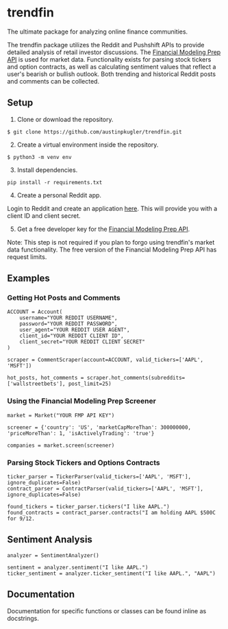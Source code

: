 # trendfin

The ultimate package for analyzing online finance communities.

The trendfin package utilizes the Reddit and Pushshift APIs to provide detailed analysis of retail investor discussions. The [Financial Modeling Prep API](https://financialmodelingprep.com/developer) is used for market data. Functionality exists for parsing stock tickers and option contracts, as well as calculating sentiment values that reflect a user's bearish or bullish outlook. Both trending and historical Reddit posts and comments can be collected.

## Setup

1. Clone or download the repository.

`$ git clone https://github.com/austinpkugler/trendfin.git`

2. Create a virtual environment inside the repository.

`$ python3 -m venv env`

3. Install dependencies.

`pip install -r requirements.txt`

4. Create a personal Reddit app.

Login to Reddit and create an application [here](https://ssl.reddit.com/prefs/apps/). This will provide you with a client ID and client secret.

5. Get a free developer key for the [Financial Modeling Prep API](https://financialmodelingprep.com/developer).

Note: This step is not required if you plan to forgo using trendfin's market data functionality. The free version of the Financial Modeling Prep API has request limits.

## Examples

### Getting Hot Posts and Comments

```
ACCOUNT = Account(
    username="YOUR REDDIT USERNAME",
    password="YOUR REDDIT PASSWORD",
    user_agent="YOUR REDDIT USER AGENT",
    client_id="YOUR REDDIT CLIENT ID",
    client_secret="YOUR REDDIT CLIENT SECRET"
)

scraper = CommentScraper(account=ACCOUNT, valid_tickers=['AAPL', 'MSFT'])

hot_posts, hot_comments = scraper.hot_comments(subreddits=['wallstreetbets'], post_limit=25)
```

### Using the Financial Modeling Prep Screener

```
market = Market("YOUR FMP API KEY")

screener = {'country': 'US', 'marketCapMoreThan': 300000000, 'priceMoreThan': 1, 'isActivelyTrading': 'true'}

companies = market.screen(screener)
```

### Parsing Stock Tickers and Options Contracts

```
ticker_parser = TickerParser(valid_tickers=['AAPL', 'MSFT'], ignore_duplicates=False)
contract_parser = ContractParser(valid_tickers=['AAPL', 'MSFT'], ignore_duplicates=False)

found_tickers = ticker_parser.tickers("I like AAPL.")
found_contracts = contract_parser.contracts("I am holding AAPL $500C for 9/12.
```

## Sentiment Analysis

```
analyzer = SentimentAnalyzer()

sentiment = analyzer.sentiment("I like AAPL.")
ticker_sentiment = analyzer.ticker_sentiment("I like AAPL.", "AAPL")
```

## Documentation

Documentation for specific functions or classes can be found inline as docstrings.
